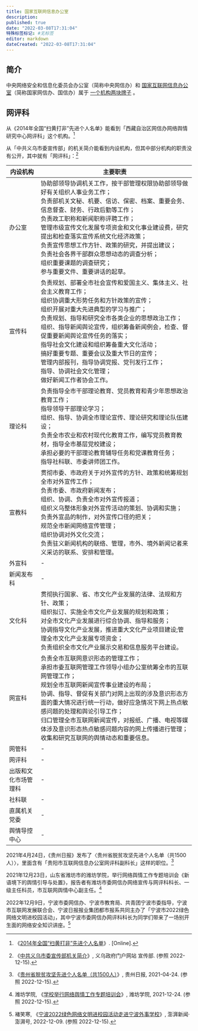 ```yaml
---
title: 国家互联网信息办公室
description:
published: true
date: "2022-03-08T17:31:04"
特殊标签标记: #无标签
editor: markdown
dateCreated: "2022-03-08T17:31:04"
---
```


## 简介

中央网络安全和信息化委员会办公室（简称中央网信办）和 [国家互联网信息办公室](https://zh.wikipedia.org/wiki/国家互联网信息办公室)（简称国家网信办、国信办）属于 [一个机构两块牌子](https://zh.wikipedia.org/wiki/一个机构两块牌子) 。

## 网评科

从《2014年全国“扫黄打非”先进个人名单》能看到「西藏自治区网信办网络舆情研究中心网评科」这个机构。[^41200]

[^41200]: 《[2014年全国“扫黄打非”先进个人名单](https://web.archive.org/web/20221215061621/https://www.nppa.gov.cn/nppa/upload/files/shdf/upload/files/2015/1/8194641200.doc)》. [Online].

从「中共义乌市委宣传部」的机关简介能看到内设机构，但其中部分机构的职责没有公开，其中就有「网评科」：[^42636]

[^42636]: 《[中共义乌市委宣传部机关简介](https://web.archive.org/web/20211123073720/http://www.yw.gov.cn/col/col1229142636/index.html)》, 义乌政府门户网站 宣传部. (参照 2022-12-15).

| 内设机构             | 主要职责                                                                                                                                                                                                                                                                                                                                                                                                                                                                                   |
| -------------------- | ------------------------------------------------------------------------------------------------------------------------------------------------------------------------------------------------------------------------------------------------------------------------------------------------------------------------------------------------------------------------------------------------------------------------------------------------------------------------------------------ |
| 办公室               | 协助部领导协调机关工作，按干部管理权限协助部领导做好有关组织人事业务工作；<br>负责部机关文秘、机要、信访、保密、档案、重要会务、信息督查、财务、行政后勤等工作；<br>负责政工职称和新闻职称评聘工作；<br>管理市级宣传文化发展专项资金和文化事业建设费，研究提出和检查落实宣传系统文化经济政策；<br>负责宣传思想工作方针、政策的研究，并提出建议；<br>负责社会各界干部群众思想动态的调查分析；<br>组织重要课题的调查研究；<br>参与重要文件、重要讲话的起草。                                 |
| 宣传科               | 负责规划、部署全市社会宣传和爱国主义、集体主义、社会主义教育工作；<br>组织协调重大形势任务和方针政策的宣传；<br>组织开展对重大先进典型的学习与推广；<br>负责规划、指导和研究全市各类企业的思想政治工作；<br>组织、指导新闻舆论宣传，组织筹备新闻例会，检查、督促重要新闻舆论宣传任务的落实；<br>指导社会文化建设和组织筹备重大文化活动；<br>搞好重要专题、重要会议及重大节日的宣传；<br>管理内部报刊，指导协调党报、党刊发行工作；<br>指导、协调社会文化管理；<br>做好新闻工作者协会工作。 |
| 理论科               | 负责指导全市干部理论教育、党员教育和青少年思想政治教育工作；<br>指导领导干部理论学习；<br>组织、指导、协调全市理论宣传、理论研究和理论队伍建设；<br>负责全市农业和农村现代化教育工作，编写党员教育教材，指导全市基层党校建设；<br>承担必要的干部理论教育辅导任务和党课教育任务；<br>指导社科联、市委讲师团工作。                                                                                                                                                                           |
| 宣教科               | 贯彻市委、市政府关于对外宣传的方针、政策和统筹规划全市对外宣传工作；<br>负责市委、市政府新闻发布；<br>组织、协调、负责全市对外宣传报道；<br>组织义乌整体形象对外宣传活动的策划、协调和实施；<br>负责外宣品的制作，对外宣传口径的把关；<br>规范全市新闻网络宣传管理；<br>组织协调对外文化交流；<br>负责驻义新闻机构的联络、管理，市外、境外新闻记者来义采访的联系、安排和管理。                                                                                                             |
| 外宣科               | -                                                                                                                                                                                                                                                                                                                                                                                                                                                                                          |
| 新闻发布科           | -                                                                                                                                                                                                                                                                                                                                                                                                                                                                                          |
| 文化科               | 贯彻执行国家、省、市文化产业发展的法律、法规和方针、政策；<br>组织拟订、实施全市文化产业发展的规划和政策；<br>对全市文化产业发展进行综合协调、指导和服务；<br>协调指导文化产业发展，推进重大文化产业项目建设;管理全市文化产业发展专项资金；<br>负责组织全市文化产业展示交易和信息服务平台建设。                                                                                                                                                                                            |
| 网宣科               | 负责全市互联网意识形态的管理工作；<br>承担市委互联网管理工作领导小组办公室统筹全市的互联网管理工作；<br>规划全市互联网新闻宣传事业建设的布局；<br>协调、指导、督促有关部门对网上出现的涉及意识形态方面的重大情况进行统一行动，做好应急情况下网上热点敏感问题的处理和舆论引导工作；<br>归口管理全市互联网新闻宣传，对报纸、广播、电视等媒体涉及意识形态热点敏感问题内容的网上传播进行管理；<br>收集和研究互联网的舆情动态和重要信息。                                                       |
| 网管科               | -                                                                                                                                                                                                                                                                                                                                                                                                                                                                                          |
| 网评科               | -                                                                                                                                                                                                                                                                                                                                                                                                                                                                                          |
| 出版和文化市场管理科 | -                                                                                                                                                                                                                                                                                                                                                                                                                                                                                          |
| 社科联               | -                                                                                                                                                                                                                                                                                                                                                                                                                                                                                          |
| 直属机关党委         | -                                                                                                                                                                                                                                                                                                                                                                                                                                                                                          |
| 舆情导控中心         | -                                                                                                                                                                                                                                                                                                                                                                                                                                                                                          |

2021年4月24日，《贵州日报》发布了〈贵州省脱贫攻坚先进个人名单（共1500人）〉，里面含有「贵阳市互联网信息办公室网评科副科长」这样的职位。[^12266]

[^12266]: 《[贵州省脱贫攻坚先进个人名单（共1500人）](https://web.archive.org/web/20221215065459/http://szb.gzrbs.com.cn/pc/cont/202104/24/content_12266.html)》, 贵州日报, 2021-04-24. (参照 2022-12-15).

2021年12月23日，山东省潍坊市的潍坊学院，举行网络舆情工作专题培训会《新语境下的舆情引导与处置》，报告者有潍坊市委网信办网络宣传与网评科科长、一级主任科员，市互联网舆情中心副主任。[^75572]

[^75572]: 潍坊学院, 《[学校举行网络舆情工作专题培训会](https://web.archive.org/web/20221215064745/https://www.wfu.edu.cn/2021/1223/c50a175572/page.htm)》, 潍坊学院, 2021-12-24. (参照 2022-12-15).

2022年12月9日，宁波市委网信办、宁波市教育局、共青团宁波市委指导，宁波市互联网发展联合会、宁波日报报业集团都市报系共同主办了「宁波市2022绿色网络文明进校园活动」，其中宁波市委网信办网评科科长为同学们带来了一场别开生面的网络安全知识讲座。[^00965]

[^00965]: 褚笑寒, 《[宁波2022绿色网络文明进校园活动走进宁波外事学校](https://web.archive.org/web/20221215070145/https://www.thepaper.cn/newsDetail_forward_21100965)》, 澎湃新闻·澎湃号, 2022-12-09. (参照 2022-12-15).
